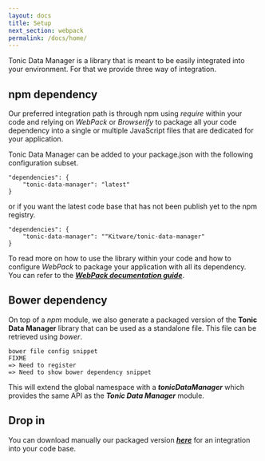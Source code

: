 ```yaml
---
layout: docs
title: Setup
next_section: webpack
permalink: /docs/home/
---
```


Tonic Data Manager is a library that is meant to be easily integrated into
your environment. For that we provide three way of integration.

## npm dependency

Our preferred integration path is through npm using _require_ within your
code and relying on _WebPack_ or _Browserify_ to package all your code
dependency into a single or multiple JavaScript files that are dedicated
for your application.

Tonic Data Manager can be added to your package.json with the following 
configuration subset.

```
"dependencies": {
    "tonic-data-manager": "latest"
}
```

or if you want the latest code base that has not been publish yet to the npm
registry.

```
"dependencies": {
    "tonic-data-manager": ""Kitware/tonic-data-manager"
}
```

To read more on how to use the library within your code and how to
configure _WebPack_ to package your application with all its
dependency. You can refer to the 
**_[WebPack documentation guide](/docs/webpack)_**.

## Bower dependency

On top of a _npm_ module, we also generate a packaged version of the 
**Tonic Data Manager** library that can be used as a standalone file.
This file can be retrieved using _bower_.

```
bower file config snippet
FIXME 
=> Need to register
=> Need to show bower dependency snippet
```

This will extend the global namespace with a **_tonicDataManager_** which
provides the same API as the **_Tonic Data Manager_** module.

## Drop in

You can download manually our packaged version **_[here][JS-File]_** for an
integration into your code base.

[JS-File]: https://raw.githubusercontent.com/Kitware/tonic-data-manager/master/dist/tonic-data-manager.js
